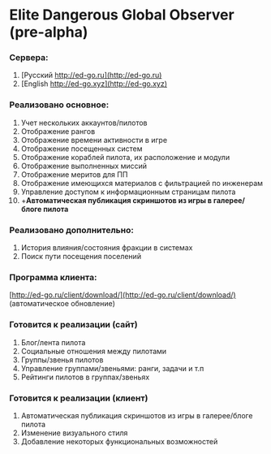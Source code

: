 # Elite Dangerous Global Observer (pre-alpha)

### Сервера:

1. [Русский http://ed-go.ru](http://ed-go.ru)
1. [English http://ed-go.xyz](http://ed-go.xyz)

### Реализовано основное:

1. Учет нескольких аккаунтов/пилотов
1. Отображение рангов
1. Отображение времени активности в игре
1. Отображение посещенных систем
1. Отображение кораблей пилота, их расположение и модули
1. Отображение выполненных миссий
1. Отображение меритов для ПП
1. Отображение имеющихся материалов с фильтрацией по инженерам
1. Управление доступом к информационным страницам пилота
1. +**Автоматическая публикация скриншотов из игры в галерее/блоге пилота**
  
### Реализовано дополнительно:

1. История влияния/состояния фракции в системах
1. Поиск пути посещения поселений

### Программа клиента:

[http://ed-go.ru/client/download/](http://ed-go.ru/client/download/) (автоматическое обновление)

### Готовится к реализации (сайт)

1. Блог/лента пилота
1. Социальные отношения между пилотами
1. Группы/звенья пилотов
1. Управление группами/звеньями: ранги, задачи и т.п
1. Рейтинги пилотов в группах/звеньях
  
### Готовится к реализации (клиент)

1. Автоматическая публикация скриншотов из игры в галерее/блоге пилота
2. Изменение визуального стиля 
3. Добавление некоторых функциональных возможностей
